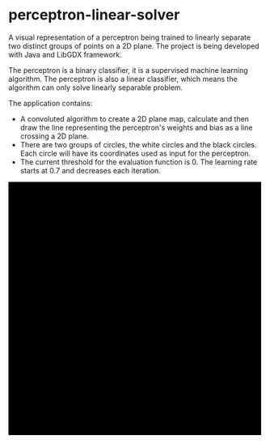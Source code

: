 # perceptron-linear-solver

A visual representation of a perceptron being trained to linearly separate two distinct groups of points on a 2D plane. The project is being developed with Java and LibGDX framework. 

The perceptron is a binary classifier, it is a supervised machine learning algorithm. The perceptron is also a linear classifier, which means the algorithm can only solve linearly separable problem.

The application contains:
* A convoluted algorithm to create a 2D plane map, calculate and then draw the line representing the perceptron's weights and bias as a line crossing a 2D plane.
* There are two groups of circles, the white circles and the black circles. Each circle will have its coordinates used as input for the perceptron.
* The current threshold for the evaluation function is 0. The learning rate starts at 0.7 and decreases each iteration.

<img src="pictures/perceptron_training.gif" width="500">
